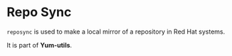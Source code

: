 # Repo Sync
```reposync``` is used to make a local mirror
of a repository in Red Hat systems.

It is part of **Yum-utils**.